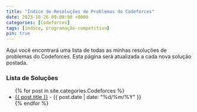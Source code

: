 ```yaml
---
title: "Índice de Resoluções de Problemas do Codeforces"
date: 2023-10-26 09:00:00 +0000
categories: [Codeforces]
tags: [índice, programação-competitiva]
pin: true
---
```


Aqui você encontrará uma lista de todas as minhas resoluções de problemas do Codeforces. Esta página será atualizada a cada nova solução postada.

### Lista de Soluções

<ul>
  {% for post in site.categories.Codeforces %}
    <li>
      <a href="{{ post.url | relative_url }}">{{ post.title }}</a> - <span>{{ post.date | date: "%d/%m/%Y" }}</span>
    </li>
  {% endfor %}
</ul>